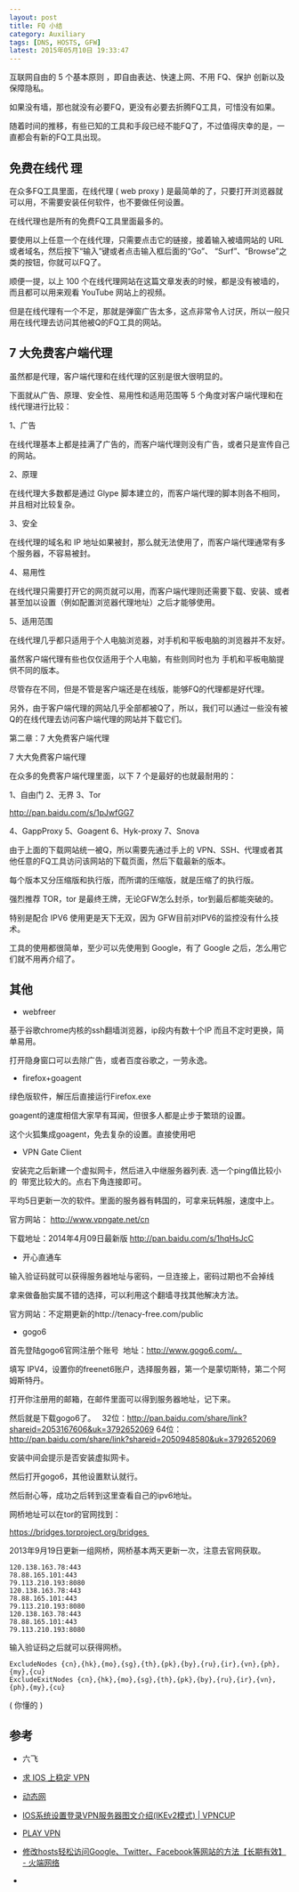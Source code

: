 ```yaml
---
layout: post
title: FQ 小结
category: Auxiliary
tags: [DNS, HOSTS, GFW]
latest: 2015年05月10日 19:33:47
---
```


互联网自由的 5 个基本原则 ，即自由表达、快速上网、不用 FQ、保护 创新以及保障隐私。

如果没有墙，那也就没有必要FQ，更没有必要去折腾FQ工具，可惜没有如果。

随着时间的推移，有些已知的工具和手段已经不能FQ了，不过值得庆幸的是，一直都会有新的FQ工具出现。

免费在线代 理 
-

在众多FQ工具里面，在线代理 ( web proxy ) 是最简单的了，只要打开浏览器就可以用，不需要安装任何软件，也不要做任何设置。

在线代理也是所有的免费FQ工具里面最多的。

要使用以上任意一个在线代理，只需要点击它的链接，接着输入被墙网站的 URL 或者域名，然后按下“输入”键或者点击输入框后面的“Go”、 “Surf”、“Browse”之类的按钮，你就可以FQ了。

顺便一提，以上 100 个在线代理网站在这篇文章发表的时候，都是没有被墙的，而且都可以用来观看 YouTube 网站上的视频。

但是在线代理有一个不足，那就是弹窗广告太多，这点非常令人讨厌，所以一般只用在线代理去访问其他被Q的FQ工具的网站。 

7 大免费客户端代理
-

虽然都是代理，客户端代理和在线代理的区别是很大很明显的。

下面就从广告、原理、安全性、易用性和适用范围等 5 个角度对客户端代理和在线代理进行比较：

1、广告 

在线代理基本上都是挂满了广告的，而客户端代理则没有广告，或者只是宣传自己的网站。

2、原理

在线代理大多数都是通过 Glype 脚本建立的，而客户端代理的脚本则各不相同，并且相对比较复杂。

3、安全 

在线代理的域名和 IP 地址如果被封，那么就无法使用了，而客户端代理通常有多个服务器，不容易被封。

4、易用性

在线代理只需要打开它的网页就可以用，而客户端代理则还需要下载、安装、或者甚至加以设置（例如配置浏览器代理地址）之后才能够使用。

5、适用范围

在线代理几乎都只适用于个人电脑浏览器，对手机和平板电脑的浏览器并不友好。

虽然客户端代理有些也仅仅适用于个人电脑，有些则同时也为 手机和平板电脑提供不同的版本。

尽管存在不同，但是不管是客户端还是在线版，能够FQ的代理都是好代理。

另外，由于客户端代理的网站几乎全部都被Q了，所以，我们可以通过一些没有被Q的在线代理去访问客户端代理的网站并下载它们。


第二章：7 大免费客户端代理

7 大大免费客户端代理

在众多的免费客户端代理里面，以下 7 个是最好的也就最耐用的：

1、自由门
2、无界
3、Tor

http://pan.baidu.com/s/1pJwfGG7

4、GappProxy
5、Goagent
6、Hyk-proxy
7、Snova

由于上面的下载网站统一被Q，所以需要先通过手上的 VPN、SSH、代理或者其他任意的FQ工具访问该网站的下载页面，然后下载最新的版本。

每个版本又分压缩版和执行版，而所谓的压缩版，就是压缩了的执行版。

强烈推荐 TOR，tor 是最终王牌，无论GFW怎么封杀，tor到最后都能突破的。

特别是配合 IPV6 使用更是天下无双，因为 GFW目前对IPV6的监控没有什么技术。

工具的使用都很简单，至少可以先使用到 Google，有了 Google 之后，怎么用它们就不用再介绍了。

其他
-

- webfreer
 

基于谷歌chrome内核的ssh翻墙浏览器，ip段内有数十个IP 而且不定时更换，简单易用。

打开隐身窗口可以去除广告，或者百度谷歌之，一劳永逸。

- firefox+goagent

绿色版软件，解压后直接运行Firefox.exe

goagent的速度相信大家早有耳闻，但很多人都是止步于繁琐的设置。

这个火狐集成goagent，免去复杂的设置。直接使用吧

- VPN Gate Client

 安装完之后新建一个虚拟网卡，然后进入中继服务器列表. 选一个ping值比较小的  带宽比较大的。点右下角连接即可。

平均5日更新一次的软件。里面的服务器有韩国的，可拿来玩韩服，速度中上。

官方网站： http://www.vpngate.net/cn

下载地址：2014年4月09日最新版  http://pan.baidu.com/s/1hqHsJcC

- 开心直通车

输入验证码就可以获得服务器地址与密码，一旦连接上，密码过期也不会掉线

拿来做备胎实属不错的选择，可以利用这个翻墙寻找其他解决方法。

官方网站：不定期更新的http://tenacy-free.com/public

- gogo6

首先登陆gogo6官网注册个账号  地址：http://www.gogo6.com/。

填写 IPV4，设置你的freenet6账户，选择服务器，第一个是蒙切斯特，第二个阿姆斯特丹。

打开你注册用的邮箱，在邮件里面可以得到服务器地址，记下来。

然后就是下载gogo6了。
 
32位：http://pan.baidu.com/share/link?shareid=2053167606&uk=3792652069
64位：http://pan.baidu.com/share/link?shareid=2050948580&uk=3792652069

安装中间会提示是否安装虚拟网卡。

然后打开gogo6，其他设置默认就行。

然后耐心等，成功之后转到这里查看自己的ipv6地址。

网桥地址可以在tor的官网找到：

https://bridges.torproject.org/bridges 

2013年9月19日更新一组网桥，网桥基本两天更新一次，注意去官网获取。

```
120.138.163.78:443
78.88.165.101:443
79.113.210.193:8080
120.138.163.78:443
78.88.165.101:443
79.113.210.193:8080
120.138.163.78:443
78.88.165.101:443
79.113.210.193:8080
```

输入验证码之后就可以获得网桥。

```
ExcludeNodes {cn},{hk},{mo},{sg},{th},{pk},{by},{ru},{ir},{vn},{ph},{my},{cu}
ExcludeExitNodes {cn},{hk},{mo},{sg},{th},{pk},{by},{ru},{ir},{vn},{ph},{my},{cu}
```
( 你懂的 )

参考
-

- 六飞

- [求 IOS 上稳定 VPN](http://cn.v2ex.com/t/217132#reply44)

- [动态网](http://e22.odimusic.net/99)
	
- [IOS系统设置登录VPN服务器图文介绍(IKEv2模式) | VPNCUP](https://ivpncup.me/config/ios-ikev2)

- [PLAY VPN](http://www.playfreevpn.com)

- [修改hosts轻松访问Google、Twitter、Facebook等网站的方法【长期有效】 - 火端网络](http://m.huoduan.com/google-hosts.html)

- []()

